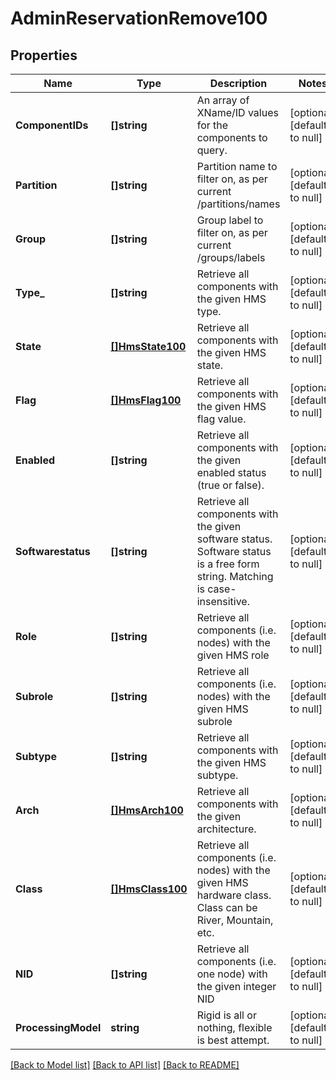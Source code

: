 # AdminReservationRemove100

## Properties
Name | Type | Description | Notes
------------ | ------------- | ------------- | -------------
**ComponentIDs** | **[]string** | An array of XName/ID values for the components to query. | [optional] [default to null]
**Partition** | **[]string** | Partition name to filter on, as per current /partitions/names | [optional] [default to null]
**Group** | **[]string** | Group label to filter on, as per current /groups/labels | [optional] [default to null]
**Type_** | **[]string** | Retrieve all components with the given HMS type. | [optional] [default to null]
**State** | [**[]HmsState100**](HMSState.1.0.0.md) | Retrieve all components with the given HMS state. | [optional] [default to null]
**Flag** | [**[]HmsFlag100**](HMSFlag.1.0.0.md) | Retrieve all components with the given HMS flag value. | [optional] [default to null]
**Enabled** | **[]string** | Retrieve all components with the given enabled status (true or false). | [optional] [default to null]
**Softwarestatus** | **[]string** | Retrieve all components with the given software status. Software status is a free form string. Matching is case-insensitive. | [optional] [default to null]
**Role** | **[]string** | Retrieve all components (i.e. nodes) with the given HMS role | [optional] [default to null]
**Subrole** | **[]string** | Retrieve all components (i.e. nodes) with the given HMS subrole | [optional] [default to null]
**Subtype** | **[]string** | Retrieve all components with the given HMS subtype. | [optional] [default to null]
**Arch** | [**[]HmsArch100**](HMSArch.1.0.0.md) | Retrieve all components with the given architecture. | [optional] [default to null]
**Class** | [**[]HmsClass100**](HMSClass.1.0.0.md) | Retrieve all components (i.e. nodes) with the given HMS hardware class. Class can be River, Mountain, etc. | [optional] [default to null]
**NID** | **[]string** | Retrieve all components (i.e. one node) with the given integer NID | [optional] [default to null]
**ProcessingModel** | **string** | Rigid is all or nothing, flexible is best attempt. | [optional] [default to null]

[[Back to Model list]](../README.md#documentation-for-models) [[Back to API list]](../README.md#documentation-for-api-endpoints) [[Back to README]](../README.md)

